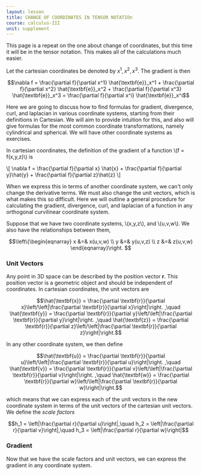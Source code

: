```yaml
---
layout: lesson
title: CHANGE OF COORDINATES IN TENSOR NOTATIOn
course: calculus-III
unit: supplement
---
```


This page is a repeat on the one about change of coordinates, but this time it will be in the tensor notation. This makes all of the calculations much easier.

Let the cartesian coordinates be denoted by $x^1,x^2,x^3$. The gradient is then 

$$\nabla f = \frac{\partial f}{\partial x^1} \hat{\textbf{e}}_x^1 + \frac{\partial f}{\partial x^2} \hat{\textbf{e}}_x^2 + \frac{\partial f}{\partial x^3} \hat{\textbf{e}}_x^3 = \frac{\partial f}{\partial x^i} \hat{\textbf{e}}_x^i$$

Here we are going to discuss how to find formulas for gradient, divergence, curl, and laplacian in various coordinate systems, starting from their definitions in Cartesian. We will aim to provide intuition for this, and also will give formulas for the most common coordinate transformations, namely cylindrical and spherical. We will have other coordinate systems as exercises. 

In cartesian coordinates, the definition of the gradient of a function \\(f = f(x,y,z)\\) is 

\\[ \nabla f = \frac{\partial f}{\partial x} \hat{x} + \frac{\partial f}{\partial y}\hat{y} + \frac{\partial f}{\partial z}\hat{z} \\]

When we express this in terms of another coordinate system, we can't only change the derivative terms. We must also change the unit vectors, which is what makes this so difficult. Here we will outline a general procedure for calculating the gradient, divergence, curl, and laplacian of a function in any orthogonal curvilinear coordinate system. 


Suppose that we have two coordinate systems, \\(x,y,z\\), and \\(u,v,w\\). We also have the relationships between them, 

$$\left\{\begin{eqnarray}
x &=& x(u,v,w) \\
y &=& y(u,v,z) \\
z &=& z(u,v,w)
\end{eqnarray}\right.
$$

### Unit Vectors
Any point in 3D space can be described by the position vector $\textbf{r}$. This position vector is a geometric object and should be independent of coordinates. In cartesian coordinates, the unit vectors are 

$$\hat{\textbf{x}} = \frac{\partial \textbf{r}}{\partial x}\left/\left|\frac{\partial \textbf{r}}{\partial x}\right|\right. ,\quad \hat{\textbf{y}} = \frac{\partial \textbf{r}}{\partial y}\left/\left|\frac{\partial \textbf{r}}{\partial y}\right|\right. ,\quad \hat{\textbf{z}} = \frac{\partial \textbf{r}}{\partial z}\left/\left|\frac{\partial \textbf{r}}{\partial z}\right|\right.$$

In any other coordinate system, we then define 

$$\hat{\textbf{u}} = \frac{\partial \textbf{r}}{\partial u}\left/\left|\frac{\partial \textbf{r}}{\partial u}\right|\right. ,\quad \hat{\textbf{v}} = \frac{\partial \textbf{r}}{\partial v}\left/\left|\frac{\partial \textbf{r}}{\partial v}\right|\right. ,\quad \hat{\textbf{w}} = \frac{\partial \textbf{r}}{\partial w}\left/\left|\frac{\partial \textbf{r}}{\partial w}\right|\right.$$

which means that we can express each of the unit vectors in the new coordinate system in terms of the unit vectors of the cartesian unit vectors. We define the *scale factors* 

$$h_1 = \left|\frac{\partial r}{\partial u}\right|,\quad h_2 = \left|\frac{\partial r}{\partial v}\right|,\quad h_3 = \left|\frac{\partial r}{\partial w}\right|$$

### Gradient
Now that we have the scale factors and unit vectors, we can express the gradient in any coordinate system. 






